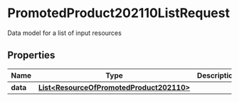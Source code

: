 

# PromotedProduct202110ListRequest

Data model for a list of input resources

## Properties

| Name | Type | Description | Notes |
|------------ | ------------- | ------------- | -------------|
|**data** | [**List&lt;ResourceOfPromotedProduct202110&gt;**](ResourceOfPromotedProduct202110.md) |  |  [optional] |



